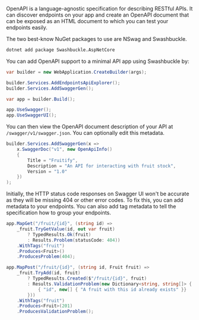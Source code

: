 OpenAPI is a language-agnostic specification for describing RESTful APIs. It can discover endpoints on your app and create an OpenAPI document that can be exposed as an HTML document to which you can test your endpoints easily.

The two best-know NuGet packages to use are NSwag and Swashbuckle.
```sh
dotnet add package Swashbuckle.AspNetCore
```

You can add OpenAPI support to a minimal API app using Swashbuckle by:

```csharp
var builder = new WebApplication.CreateBuilder(args);

builder.Services.AddEndpointsApiExplorer();
builder.Services.AddSwaggerGen();

var app = builder.Build();

app.UseSwagger();
app.UseSwaggerUI();
```

You can then view the OpenAPI document description of your API at `/swagger/v1/swagger.json`. You can optionally edit this metadata.

```csharp
builder.Services.AddSwaggerGen(x =>
	x.SwaggerDoc("v1", new OpenApiInfo()
	{
		Title = "Fruitify",
		Description = "An API for interacting with fruit stock",
		Version = "1.0"
	})
);
```

Initially, the HTTP status code responses on Swagger UI won't be accurate as they will be missing 404 or other error codes. To fix this, you can add metadata to your endpoints. You can also add tag metadata to tell the specification how to group your endpoints.

```csharp
app.MapGet("/fruit/{id}", (string id) =>
	_fruit.TryGetValue(id, out var fruit)
		? TypedResults.Ok(fruit)
		: Results.Problem(statusCode: 404))
	.WithTags("fruit")
	.Produces<Fruit>()
	.ProducesProblem(404);

app.MapPost("/fruit/{id}", (string id, Fruit fruit) =>
	_fruit.TryAdd(id, fruit)
		? TypedResults.Created($"/fruit/{id}", fruit)
		: Results.ValidationProblem(new Dictionary<string, string[]> {
			{ "id", new[] { "A fruit with this id already exists" }}
		}))
	.WithTags("fruit")
	.Produces<Fruit>(201)
	.ProducesValidationProblem();
```

